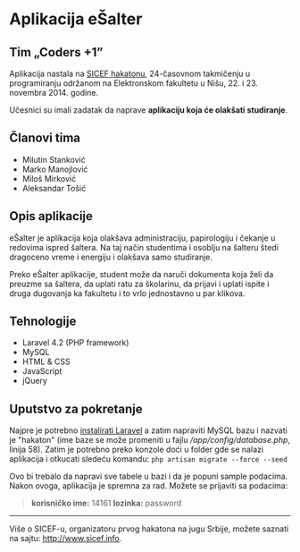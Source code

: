 # Aplikacija eŠalter
## Tim „Coders +1”

Aplikacija nastala na [SICEF hakatonu](http://sicef.info/hakaton/), 24-časovnom takmičenju u programiranju održanom na Elektronskom fakultetu u Nišu, 22. i 23. novembra 2014. godine. 

Učesnici su imali zadatak da naprave **aplikaciju koja će olakšati studiranje**.


## Članovi tima
* Milutin Stanković
* Marko Manojlović
* Miloš Mirković
* Aleksandar Tošić


## Opis aplikacije
eŠalter je aplikacija koja olakšava administraciju, papirologiju i čekanje u redovima ispred šaltera. Na taj način studentima i osoblju na šalteru štedi dragoceno vreme i energiju i olakšava samo studiranje. 

Preko eŠalter aplikacije, student može da naruči dokumenta koja želi da preuzme sa šaltera, da uplati ratu za školarinu, da prijavi i uplati ispite i druga dugovanja ka fakultetu i to vrlo jednostavno u par klikova.


## Tehnologije
* Laravel 4.2 (PHP framework)
* MySQL
* HTML & CSS
* JavaScript
* jQuery


## Uputstvo za pokretanje
Najpre je potrebno [instalirati Laravel](http://laravel.com/docs/4.2/quick) a zatim napraviti MySQL bazu i nazvati je "hakaton" (ime baze se može promeniti u fajlu _/app/config/database.php_, linija 58). Zatim je potrebno preko konzole doći u folder gde se nalazi aplikacija i otkucati sledeću komandu: `php artisan migrate --force --seed`

​Ovo bi trebalo da napravi sve tabele u bazi i da je popuni sample podacima. Nakon ovoga, aplikacija je spremna za rad. Možete se prijaviti sa podacima: 
>**​korisničko ime:** 14161
>**lozinka:** password​

----------
Više o SICEF-u, organizatoru prvog hakatona na jugu Srbije, možete saznati na sajtu: http://www.sicef.info. 